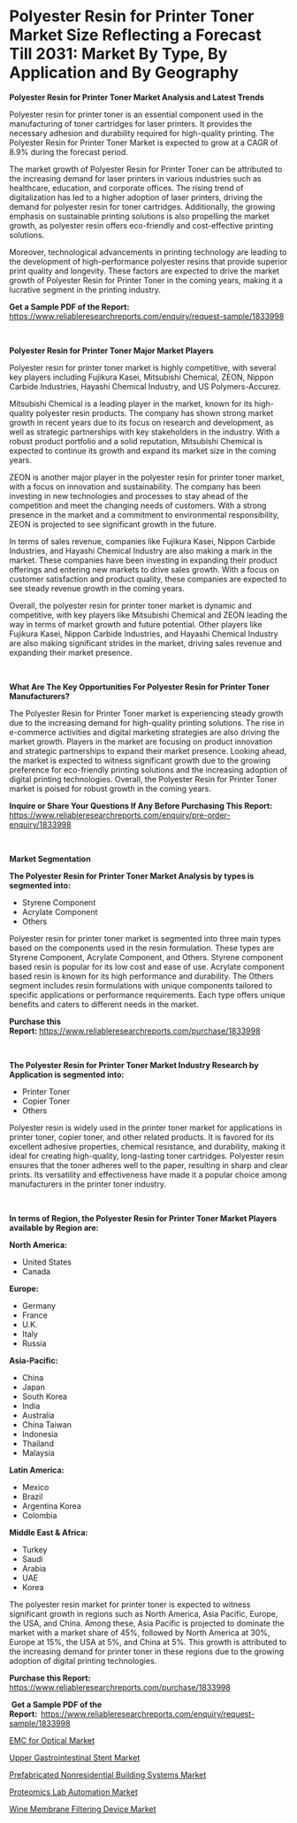 <p><h1>Polyester Resin for Printer Toner Market Size Reflecting a Forecast Till 2031: Market By Type, By Application and By Geography</h1></p><p><strong>Polyester Resin for Printer Toner Market Analysis and Latest Trends</strong></p>
<p><p>Polyester resin for printer toner is an essential component used in the manufacturing of toner cartridges for laser printers. It provides the necessary adhesion and durability required for high-quality printing. The Polyester Resin for Printer Toner Market is expected to grow at a CAGR of 8.9% during the forecast period.</p><p>The market growth of Polyester Resin for Printer Toner can be attributed to the increasing demand for laser printers in various industries such as healthcare, education, and corporate offices. The rising trend of digitalization has led to a higher adoption of laser printers, driving the demand for polyester resin for toner cartridges. Additionally, the growing emphasis on sustainable printing solutions is also propelling the market growth, as polyester resin offers eco-friendly and cost-effective printing solutions.</p><p>Moreover, technological advancements in printing technology are leading to the development of high-performance polyester resins that provide superior print quality and longevity. These factors are expected to drive the market growth of Polyester Resin for Printer Toner in the coming years, making it a lucrative segment in the printing industry.</p></p>
<p><strong>Get a Sample PDF of the Report:&nbsp;</strong> <a href="https://www.reliableresearchreports.com/enquiry/request-sample/1833998">https://www.reliableresearchreports.com/enquiry/request-sample/1833998</a></p>
<p>&nbsp;</p>
<p><strong>Polyester Resin for Printer Toner Major Market Players</strong></p>
<p><p>Polyester resin for printer toner market is highly competitive, with several key players including Fujikura Kasei, Mitsubishi Chemical, ZEON, Nippon Carbide Industries, Hayashi Chemical Industry, and US Polymers-Accurez.</p><p>Mitsubishi Chemical is a leading player in the market, known for its high-quality polyester resin products. The company has shown strong market growth in recent years due to its focus on research and development, as well as strategic partnerships with key stakeholders in the industry. With a robust product portfolio and a solid reputation, Mitsubishi Chemical is expected to continue its growth and expand its market size in the coming years.</p><p>ZEON is another major player in the polyester resin for printer toner market, with a focus on innovation and sustainability. The company has been investing in new technologies and processes to stay ahead of the competition and meet the changing needs of customers. With a strong presence in the market and a commitment to environmental responsibility, ZEON is projected to see significant growth in the future.</p><p>In terms of sales revenue, companies like Fujikura Kasei, Nippon Carbide Industries, and Hayashi Chemical Industry are also making a mark in the market. These companies have been investing in expanding their product offerings and entering new markets to drive sales growth. With a focus on customer satisfaction and product quality, these companies are expected to see steady revenue growth in the coming years.</p><p>Overall, the polyester resin for printer toner market is dynamic and competitive, with key players like Mitsubishi Chemical and ZEON leading the way in terms of market growth and future potential. Other players like Fujikura Kasei, Nippon Carbide Industries, and Hayashi Chemical Industry are also making significant strides in the market, driving sales revenue and expanding their market presence.</p></p>
<p>&nbsp;</p>
<p><strong>What Are The Key Opportunities For Polyester Resin for Printer Toner Manufacturers?</strong></p>
<p><p>The Polyester Resin for Printer Toner market is experiencing steady growth due to the increasing demand for high-quality printing solutions. The rise in e-commerce activities and digital marketing strategies are also driving the market growth. Players in the market are focusing on product innovation and strategic partnerships to expand their market presence. Looking ahead, the market is expected to witness significant growth due to the growing preference for eco-friendly printing solutions and the increasing adoption of digital printing technologies. Overall, the Polyester Resin for Printer Toner market is poised for robust growth in the coming years.</p></p>
<p><strong>Inquire or Share Your Questions If Any Before Purchasing This Report:</strong> <a href="https://www.reliableresearchreports.com/enquiry/pre-order-enquiry/1833998">https://www.reliableresearchreports.com/enquiry/pre-order-enquiry/1833998</a></p>
<p>&nbsp;</p>
<p><strong>Market Segmentation</strong></p>
<p><strong>The Polyester Resin for Printer Toner Market Analysis by types is segmented into:</strong></p>
<p><ul><li>Styrene Component</li><li>Acrylate Component</li><li>Others</li></ul></p>
<p><p>Polyester resin for printer toner market is segmented into three main types based on the components used in the resin formulation. These types are Styrene Component, Acrylate Component, and Others. Styrene component based resin is popular for its low cost and ease of use. Acrylate component based resin is known for its high performance and durability. The Others segment includes resin formulations with unique components tailored to specific applications or performance requirements. Each type offers unique benefits and caters to different needs in the market.</p></p>
<p><strong>Purchase this Report:&nbsp;</strong><a href="https://www.reliableresearchreports.com/purchase/1833998">https://www.reliableresearchreports.com/purchase/1833998</a></p>
<p>&nbsp;</p>
<p><strong>The Polyester Resin for Printer Toner Market Industry Research by Application is segmented into:</strong></p>
<p><ul><li>Printer Toner</li><li>Copier Toner</li><li>Others</li></ul></p>
<p><p>Polyester resin is widely used in the printer toner market for applications in printer toner, copier toner, and other related products. It is favored for its excellent adhesive properties, chemical resistance, and durability, making it ideal for creating high-quality, long-lasting toner cartridges. Polyester resin ensures that the toner adheres well to the paper, resulting in sharp and clear prints. Its versatility and effectiveness have made it a popular choice among manufacturers in the printer toner industry.</p></p>
<p>&nbsp;</p>
<p><strong>In terms of Region, the Polyester Resin for Printer Toner Market Players available by Region are:</strong></p>
<p>
    <p> <strong> North America: </strong>
        <ul>
            <li>United States</li>
            <li>Canada</li>
        </ul>
        </p> 
    <p> <strong> Europe: </strong>
        <ul>
            <li>Germany</li>
            <li>France</li>
            <li>U.K.</li>
            <li>Italy</li>
            <li>Russia</li>
        </ul>
        </p> 
    <p> <strong> Asia-Pacific: </strong>
        <ul>
            <li>China</li>
            <li>Japan</li>
            <li>South Korea</li>
            <li>India</li>
            <li>Australia</li>
            <li>China Taiwan</li>
            <li>Indonesia</li>
            <li>Thailand</li>
            <li>Malaysia</li>
        </ul>
        </p> 
    <p> <strong> Latin America: </strong>
        <ul>
            <li>Mexico</li>
            <li>Brazil</li>
            <li>Argentina Korea</li>
            <li>Colombia</li>
        </ul>
        </p> 
    <p> <strong> Middle East & Africa: </strong>
        <ul>
            <li>Turkey</li>
            <li>Saudi</li>
            <li>Arabia</li>
            <li>UAE</li>
            <li>Korea</li>
        </ul>
    </p>
    </p>
<p><p>The polyester resin market for printer toner is expected to witness significant growth in regions such as North America, Asia Pacific, Europe, the USA, and China. Among these, Asia Pacific is projected to dominate the market with a market share of 45%, followed by North America at 30%, Europe at 15%, the USA at 5%, and China at 5%. This growth is attributed to the increasing demand for printer toner in these regions due to the growing adoption of digital printing technologies.</p></p>
<p><strong>Purchase this Report: </strong><a href="https://www.reliableresearchreports.com/purchase/1833998">https://www.reliableresearchreports.com/purchase/1833998</a></p>
<p>&nbsp;<strong>Get a Sample PDF of the Report:&nbsp;&nbsp;</strong><a href="https://www.reliableresearchreports.com/enquiry/request-sample/1833998">https://www.reliableresearchreports.com/enquiry/request-sample/1833998</a></p>
<p><strong></strong></p>
<p><p><a href="https://github.com/RichRobinson5/Market-Research-Report-List-3/blob/main/emc-for-optical-market.md">EMC for Optical Market</a></p><p><a href="https://github.com/nathandecarvalho/Market-Research-Report-List-2/blob/main/upper-gastrointestinal-stent-market.md">Upper Gastrointestinal Stent Market</a></p><p><a href="https://github.com/singletonthaxterkelliehr2df/Market-Research-Report-List-1/blob/main/prefabricated-nonresidential-building-systems-market.md">Prefabricated Nonresidential Building Systems Market</a></p><p><a href="https://github.com/kosella/Market-Research-Report-List-2/blob/main/proteomics-lab-automation-market.md">Proteomics Lab Automation Market</a></p><p><a href="https://github.com/kufem1/Market-Research-Report-List-1/blob/main/wine-membrane-filtering-device-market.md">Wine Membrane Filtering Device Market</a></p></p>